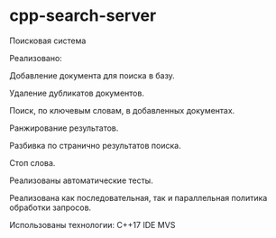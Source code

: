 # cpp-search-server
Поисковая система

Реализовано:

Добавление документа для поиска в базу.

Удаление дубликатов документов.

Поиск, по ключевым словам, в добавленных документах.

Ранжирование результатов.

Разбивка по странично результатов поиска.

Стоп слова.

Реализованы автоматические тесты.


Реализована как последовательная, так и параллельная политика обработки запросов. 

Использованы технологии:
С++17
IDE MVS

